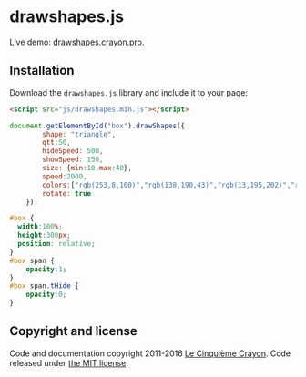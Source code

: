 # drawshapes.js

Live demo: [drawshapes.crayon.pro](http://drawshapes.crayon.pro/).

## Installation
Download the `drawshapes.js` library and include it to your page:
```html
<script src="js/drawshapes.min.js"></script>
```
```js
document.getElementById("box").drawShapes({
        shape: "triangle",
        qtt:50,
        hideSpeed: 500,
        showSpeed: 150,
        size: {min:10,max:40},
        speed:2000,
        colors:["rgb(253,8,100)","rgb(138,190,43)","rgb(13,195,202)","rgb(128,128,128)"],
        rotate: true
    });
```
```css
#box {
  width:100%;
  height:300px;
  position: relative;
}
#box span {
    opacity:1;
}
#box span.tHide {
    opacity:0;
}
```

## Copyright and license
Code and documentation copyright 2011-2016 [Le Cinquième Crayon](http://www.cinquiemecrayon.eu). Code released under [the MIT license](https://github.com/pistom/pageconsole.js/blob/master/LICENSE.md).